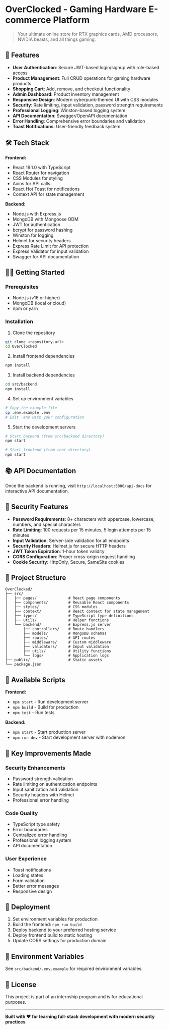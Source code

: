 # OverClocked - Gaming Hardware E-commerce Platform

> Your ultimate online store for RTX graphics cards, AMD processors, NVIDIA beasts, and all things gaming.

## 🚀 Features

- **User Authentication**: Secure JWT-based login/signup with role-based access
- **Product Management**: Full CRUD operations for gaming hardware products
- **Shopping Cart**: Add, remove, and checkout functionality
- **Admin Dashboard**: Product inventory management
- **Responsive Design**: Modern cyberpunk-themed UI with CSS modules
- **Security**: Rate limiting, input validation, password strength requirements
- **Professional Logging**: Winston-based logging system
- **API Documentation**: Swagger/OpenAPI documentation
- **Error Handling**: Comprehensive error boundaries and validation
- **Toast Notifications**: User-friendly feedback system

## 🛠️ Tech Stack

**Frontend:**
- React 19.1.0 with TypeScript
- React Router for navigation
- CSS Modules for styling
- Axios for API calls
- React Hot Toast for notifications
- Context API for state management

**Backend:**
- Node.js with Express.js
- MongoDB with Mongoose ODM
- JWT for authentication
- bcrypt for password hashing
- Winston for logging
- Helmet for security headers
- Express Rate Limit for API protection
- Express Validator for input validation
- Swagger for API documentation

## 🏃‍♂️ Getting Started

### Prerequisites
- Node.js (v16 or higher)
- MongoDB (local or cloud)
- npm or yarn

### Installation

1. Clone the repository
```bash
git clone <repository-url>
cd OverClocked
```

2. Install frontend dependencies
```bash
npm install
```

3. Install backend dependencies
```bash
cd src/backend
npm install
```

4. Set up environment variables
```bash
# Copy the example file
cp .env.example .env
# Edit .env with your configuration
```

5. Start the development servers
```bash
# Start backend (from src/backend directory)
npm start

# Start frontend (from root directory)
npm start
```

## 📚 API Documentation

Once the backend is running, visit `http://localhost:5000/api-docs` for interactive API documentation.

## 🔐 Security Features

- **Password Requirements**: 8+ characters with uppercase, lowercase, numbers, and special characters
- **Rate Limiting**: 100 requests per 15 minutes, 5 login attempts per 15 minutes
- **Input Validation**: Server-side validation for all endpoints
- **Security Headers**: Helmet.js for secure HTTP headers
- **JWT Token Expiration**: 1-hour token validity
- **CORS Configuration**: Proper cross-origin request handling
- **Cookie Security**: HttpOnly, Secure, SameSite cookies

## 🎨 Project Structure

```
OverClocked/
├── src/
│   ├── pages/              # React page components
│   ├── components/         # Reusable React components
│   ├── styles/             # CSS modules
│   ├── context/            # React context for state management
│   ├── types/              # TypeScript type definitions
│   ├── utils/              # Helper functions
│   └── backend/            # Express.js server
│       ├── controllers/    # Route handlers
│       ├── models/         # MongoDB schemas
│       ├── routes/         # API routes
│       ├── middleware/     # Custom middleware
│       ├── validators/     # Input validation
│       ├── utils/          # Utility functions
│       └── logs/           # Application logs
├── public/                 # Static assets
└── package.json
```

## 🔧 Available Scripts

**Frontend:**
- `npm start` - Run development server
- `npm build` - Build for production
- `npm test` - Run tests

**Backend:**
- `npm start` - Start production server
- `npm run dev` - Start development server with nodemon

## 🌟 Key Improvements Made

### Security Enhancements
- Password strength validation
- Rate limiting on authentication endpoints
- Input sanitization and validation
- Security headers with Helmet
- Professional error handling

### Code Quality
- TypeScript type safety
- Error boundaries
- Centralized error handling
- Professional logging system
- API documentation

### User Experience
- Toast notifications
- Loading states
- Form validation
- Better error messages
- Responsive design

## 🚀 Deployment

1. Set environment variables for production
2. Build the frontend: `npm run build`
3. Deploy backend to your preferred hosting service
4. Deploy frontend build to static hosting
5. Update CORS settings for production domain

## 📝 Environment Variables

See `src/backend/.env.example` for required environment variables.

## 📄 License

This project is part of an internship program and is for educational purposes.

---

**Built with ❤️ for learning full-stack development with modern security practices**
